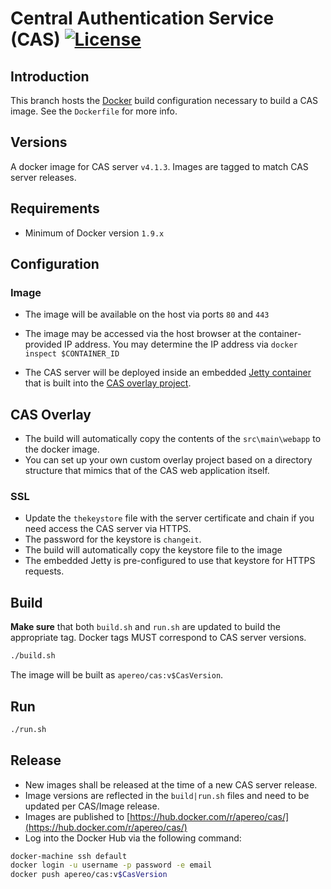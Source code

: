 # Central Authentication Service (CAS) [![License](https://img.shields.io/hexpm/l/plug.svg)](https://github.com/Jasig/cas/blob/master/LICENSE)

## Introduction
This branch hosts the [Docker](https://www.docker.com/) build configuration necessary to build a CAS image. See the `Dockerfile` for more info. 

## Versions
A docker image for CAS server `v4.1.3`. Images are tagged to match CAS server releases.

## Requirements
* Minimum of Docker version `1.9.x`

## Configuration

### Image
* The image will be available on the host via ports `80` and `443`
* The image may be accessed via the host browser at the container-provided IP address. You may determine the IP address via `docker inspect $CONTAINER_ID`

* The CAS server will be deployed inside an embedded [Jetty container](http://www.eclipse.org/jetty/) that is built into the [CAS overlay project](http://bit.ly/1PPY47q).

## CAS Overlay
* The build will automatically copy the contents of the `src\main\webapp` to the docker image. 
* You can set up your own custom overlay project based on a directory structure that mimics that of the CAS web application itself. 
 
### SSL
* Update the `thekeystore` file with the server certificate and chain if you need access the CAS server via HTTPS. 
* The password for the keystore is `changeit`.
* The build will automatically copy the keystore file to the image
* The embedded Jetty is pre-configured to use that keystore for HTTPS requests.

## Build

**Make sure** that both `build.sh` and `run.sh` are updated to build the appropriate tag. Docker tags MUST correspond
to CAS server versions. 

```bash
./build.sh
```

The image will be built as `apereo/cas:v$CasVersion`.

## Run

```bash
./run.sh
```

## Release
* New images shall be released at the time of a new CAS server release.
* Image versions are reflected in the `build|run.sh` files and need to be updated per CAS/Image release.
* Images are published to [https://hub.docker.com/r/apereo/cas/](https://hub.docker.com/r/apereo/cas/)
* Log into the Docker Hub via the following command:

```bash
docker-machine ssh default
docker login -u username -p password -e email
docker push apereo/cas:v$CasVersion
```

